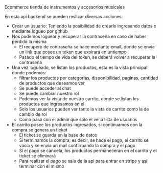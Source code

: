 Ecommerce tienda de instrumentos y accesorios musicales

En esta api backend se pueden reslizar diversas acciones:
  - Crear un usuario: Teniendo la posibilidad de crearlo ingresando datos o mediante logueo por github
  - Nos podemos loguear y recuperar la contraseña en caso de haber perdido la misma
      * El recupero de contraseña se hace mediante email, donde se envia un link que posee un token que expirará en untiempo
      * Pasado el tiempo de vida del token, se deberá volver a recuperar la contraseña
  - Una vez logueado, se listan los productos, esta es la vista principal donde podemos:
      * filtrar los productos por categorias, disponibilidad, paginas, cantidad de productos que deseamos ver
      * Se puede acceder al chat
      * Se puede cambiar nuestro rol
      * Podemos ver la vista de nuestro carrito, donde se listan los productos que ingresamos en el
      * Solo los usuarios pueden ver tanto la vista de carrito como la de cambio de rol
      * Como pasa con el admin que solo el ve la lista de usuarios
  - El carrito posee los productos ingresados, si continuamos con la compra se genera un ticket
      * El ticket se guarda en la base de datos
      * Si terminamos la compra, es decir, se hace el pago, el carrito se vacía y se envia un mail confirmando la compra y el pago
      * Si el pago se cancela, los productos permaneceran en el carrito y el ticket se eliminará
      * Para realizar el pago se sale de la api para entrar en stripe y así terminar con el mismo

  
